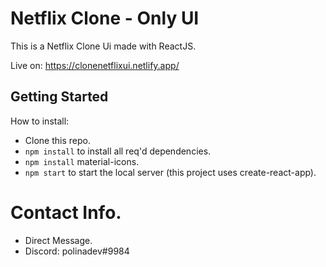 # Netflix Clone - Only UI 
This is a Netflix Clone Ui made with ReactJS.

Live on: https://clonenetflixui.netlify.app/

## Getting Started

How to install:
- Clone this repo.
- `npm install` to install all req'd dependencies.
- `npm install` material-icons.
-  `npm start` to start the local server (this project uses create-react-app).



# Contact Info.
- Direct Message.
- Discord: polinadev#9984
